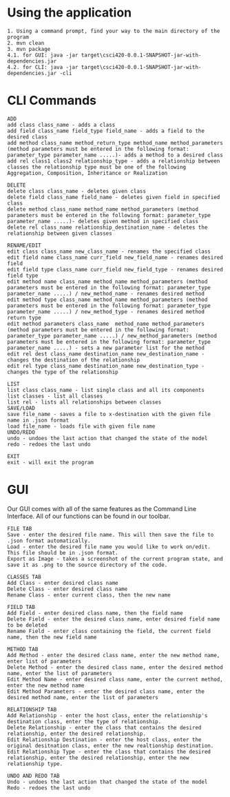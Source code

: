 # Using the application

	1. Using a command prompt, find your way to the main directory of the program
	2. mvn clean
	3. mvn package
	4.1. for GUI: java -jar target\csci420-0.0.1-SNAPSHOT-jar-with-dependencies.jar
	4.2. for CLI: java -jar target\csci420-0.0.1-SNAPSHOT-jar-with-dependencies.jar -cli

# CLI Commands

	ADD
	add class class_name - adds a class 
	add field class_name field_type field_name - adds a field to the desired class 
	add method class_name method_return_type method_name method_parameters (method parameters must be entered in the following format: parameter_type parameter_name .....)- adds a method to a desired class 
	add rel class1 class2 relationship_type - adds a relationship between classes the relationship type must be one of the following Aggregation, Composition, Inheritance or Realization

	DELETE 
	delete class class_name - deletes given class 
	delete field class_name field_name - deletes given field in specified class 
	delete method class_name method_name method_parameters (method parameters must be entered in the following format: parameter_type parameter_name .....)- deletes given method in specified class 
	delete rel class_name relationship_destination_name - deletes the relationship between given classes 

	RENAME/EDIT 
	edit class class_name new_class_name - renames the specified class 
	edit field name class_name curr_field new_field_name - renames desired field
	edit field type class_name curr_field new_field_type - renames desired field type
	edit method name class_name method_name method_parameters (method parameters must be entered in the following format: parameter_type parameter_name .....) / new_method_name - renames desired method
	edit method type class_name method_name method_parameters (method parameters must be entered in the following format: parameter_type parameter_name .....) / new_method_type - renames desired method return type
	edit method parameters class_name  method_name method_parameters (method parameters must be entered in the following format: parameter_type parameter_name .....) / new_method_parameters (method parameters must be entered in the following format: parameter_type parameter_name .....) - sets a new parameter list for the method 
	edit rel dest class_name destination_name new_destination_name - changes the destination of the relationship
	edit rel type class_name destination_name new_destination_type - changes the type of the relationship

	LIST 
	list class class_name - list single class and all its components 
	list classes - list all classes 
	list rel - lists all relationships between classes 
	SAVE/LOAD 
	save file_name - saves a file to x-destination with the given file name in .json format 
	load file_name - loads file with given file name 
	UNDO/REDO
	undo - undoes the last action that changed the state of the model
	redo - redoes the last undo

	EXIT 
	exit - will exit the program 
	
# GUI

Our GUI comes with all of the same features as the Command Line Interface. All of our functions can be found in our toolbar.

	FILE TAB
	Save - enter the desired file name. This will then save the file to .json format automatically.
	Load - enter the desired file name you would like to work on/edit. This file should be in .json format.
	Export as Image - takes a screenshot of the current program state, and save it as .png to the source directory of the code. 

	CLASSES TAB
	Add Class - enter desired class name
	Delete Class - enter desired class name
	Rename Class - enter current class, then the new name
	
	FIELD TAB
	Add Field - enter desired class name, then the field name
	Delete Field - enter the desired class name, enter desired field name to be deleted
	Rename Field - enter class containing the field, the current field name, then the new field name
	
	METHOD TAB
	Add Method - enter the desired class name, enter the new method name, enter list of parameters
	Delete Method - enter the desired class name, enter the desired method name, enter the list of parameters
	Edit Method Name - enter desired class name, enter the current method, enter the new method name
	Edit Method Parameters - enter the desired class name, enter the desired method name, enter the list of parameters

	RELATIONSHIP TAB
	Add Relationship - enter the host class, enter the relationship's destination class, enter the type of relationship. 
	Delete Relationship - enter the class that contains the desired relationship, enter the desired relationship.
	Edit Relationship Destination - enter the host class, enter the original desitnation class, enter the new realtionship destination. 
	Edit Relationship Type - enter the class that contains the desired relationship, enter the desired relationship, enter the new relationship type.

	UNDO AND REDO TAB
	Undo - undoes the last action that changed the state of the model
	Redo - redoes the last undo